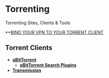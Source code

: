 # Torrenting
Torrenting Sites, Clients & Tools

**[BIND YOUR VPN TO YOUR TORRENT CLIENT](https://www.reddit.com/r/VPNTorrents/comments/ssy8vv/guide_bind_vpn_network_interface_to_torrent)

## Torrent Clients
- [**qBitTorrent**](https://qbittorrent.org)
    - [**qBitTorrent Search Plugins**](https://github.com/qbittorrent/search-plugins#search-plugins)
- [**Transmission**](https://transmissionbt.com)
